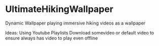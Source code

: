 # UltimateHikingWallpaper
 
Dynamic Wallpaper playing immersive hiking videos as a wallpaper

Ideas: Using Youtube Playlists
Download somevideo or default video to ensure always has video to play even offline